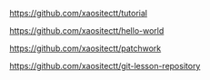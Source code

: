 https://github.com/xaositectt/tutorial

https://github.com/xaositectt/hello-world

https://github.com/xaositectt/patchwork

https://github.com/xaositectt/git-lesson-repository

